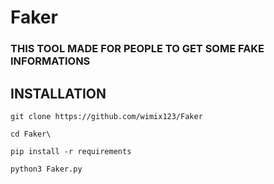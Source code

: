 # Faker
### THIS TOOL MADE FOR PEOPLE TO GET SOME FAKE INFORMATIONS
## INSTALLATION
`git clone https://github.com/wimix123/Faker`

`cd Faker\`

`pip install -r requirements`

`python3 Faker.py`
